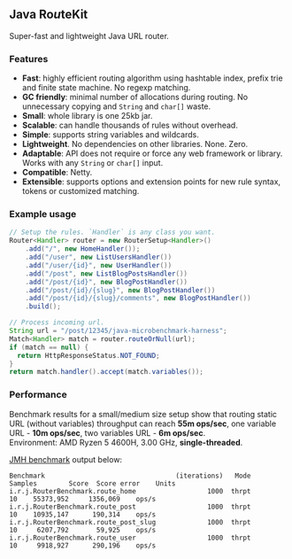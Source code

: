 Java Ro*u*teKit
---------------

Super-fast and lightweight Java URL router.

### Features

- **Fast**: highly efficient routing algorithm using hashtable index, prefix trie and finite state machine. No regexp matching.
- **GC friendly**: minimal number of allocations during routing. No unnecessary copying and `String` and `char[]` waste.
- **Small**: whole library is one 25kb jar.
- **Scalable**: can handle thousands of rules without overhead.
- **Simple**: supports string variables and wildcards.
- **Lightweight**. No dependencies on other libraries. None. Zero.
- **Adaptable**: API does not require or force any web framework or library. Works with any `String` or `char[]` input.
- **Compatible**: Netty.
- **Extensible**: supports options and extension points for new rule syntax, tokens or customized matching.

### Example usage

```java
// Setup the rules. `Handler` is any class you want.
Router<Handler> router = new RouterSetup<Handler>()
    .add("/", new HomeHandler());
    .add("/user", new ListUsersHandler())
    .add("/user/{id}", new UserHandler())
    .add("/post", new ListBlogPostsHandler())
    .add("/post/{id}", new BlogPostHandler())
    .add("/post/{id}/{slug}", new BlogPostHandler())
    .add("/post/{id}/{slug}/comments", new BlogPostHandler())
    .build();

// Process incoming url.
String url = "/post/12345/java-microbenchmark-harness";
Match<Handler> match = router.routeOrNull(url);
if (match == null) {
  return HttpResponseStatus.NOT_FOUND;
}
return match.handler().accept(match.variables());
```

### Performance

Benchmark results for a small/medium size setup show that routing static URL (without variables) throughput 
can reach <b>55m ops/sec</b>, one variable URL - <b>10m ops/sec</b>, two variables URL - <b>6m ops/sec</b>.
<br>
Environment: AMD Ryzen 5 4600H, 3.00 GHz, <b>single-threaded</b>.

<a href='/test/io/routekit/jmh'>JMH benchmark</a> output below:

```
Benchmark                                 (iterations)   Mode   Samples        Score  Score error    Units
i.r.j.RouterBenchmark.route_home                  1000  thrpt        10    55373,952     1356,069    ops/s
i.r.j.RouterBenchmark.route_post                  1000  thrpt        10    10935,147      190,314    ops/s
i.r.j.RouterBenchmark.route_post_slug             1000  thrpt        10     6207,792       59,925    ops/s
i.r.j.RouterBenchmark.route_user                  1000  thrpt        10     9918,927      290,196    ops/s
```
